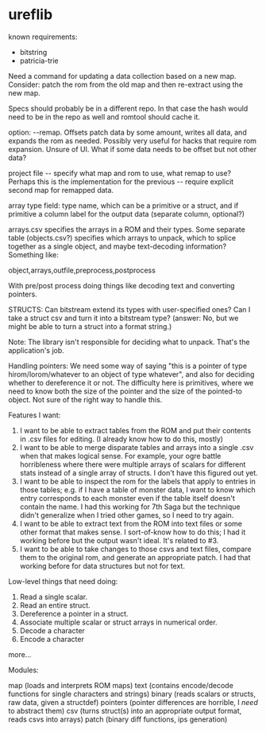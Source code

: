 ureflib
=======

known requirements:
- bitstring
- patricia-trie

Need a command for updating a data collection based on a new map. Consider: patch the rom from the old map and then re-extract using the new map.

Specs should probably be in a different repo. In that case the hash would need to be in the repo as well and romtool should cache it.

option: --remap. Offsets patch data by some amount, writes all data, and expands
the rom as needed. Possibly very useful for hacks that require rom expansion.
Unsure of UI. What if some data needs to be offset but not other data?

project file -- specify what map and rom to use, what remap to use? Perhaps this
is the implementation for the previous -- require explicit second map for
remapped data.

array type field: type name, which can be a primitive or a struct, and if primitive a column label for the output data (separate column, optional?)

arrays.csv specifies the arrays in a ROM and their types. Some separate table (objects.csv?) specifies which arrays to unpack, which to splice together as a single object, and maybe text-decoding information? Something like: 

object,arrays,outfile,preprocess,postprocess 

With pre/post process doing things like decoding text and converting pointers. 

STRUCTS: Can bitstream extend its types with user-specified ones? Can I take a struct csv and turn it into a bitstream type? (answer: No, but we might be able to turn a struct into a format string.) 

Note: The library isn't responsible for deciding what to unpack. That's the application's job. 

Handling pointers: We need some way of saying "this is a pointer of type hirom/lorom/whatever to an object of type whatever", and also for deciding whether to dereference it or not. The difficulty here is primitives, where we need to know both the size of the pointer and the size of the pointed-to object. Not sure of the right way to handle this. 

Features I want:

1. I want to be able to extract tables from the ROM and put their contents in .csv files for editing. (I already know how to do this, mostly)
2. I want to be able to merge disparate tables and arrays into a single .csv when that makes logical sense. For example, your ogre battle horribleness where there were multiple arrays of scalars for different stats instead of a single array of structs. I don't have this figured out yet. 
3. I want to be able to inspect the rom for the labels that apply to entries in those tables; e.g. if I have a table of monster data, I want to know which entry corresponds to each monster even if the table itself doesn't contain the name. I had this working for 7th Saga but the technique didn't generalize when I tried other games, so I need to try again.
4. I want to be able to extract text from the ROM into text files or some other format that makes sense. I sort-of-know how to do this; I had it working before but the output wasn't ideal. It's related to #3. 
5. I want to be able to take changes to those csvs and text files, compare them to the original rom, and generate an appropriate patch. I had that working before for data structures but not for text. 

Low-level things that need doing:

1. Read a single scalar.
2. Read an entire struct. 
3. Dereference a pointer in a struct.
4. Associate multiple scalar or struct arrays in numerical order. 
5. Decode a character
6. Encode a character

more...

Modules:

map (loads and interprets ROM maps)
text (contains encode/decode functions for single characters and strings)
binary (reads scalars or structs, raw data, given a structdef)
pointers (pointer differences are horrible, I *need* to abstract them)
csv (turns struct(s) into an appropriate output format, reads csvs into arrays)
patch (binary diff functions, ips generation)

